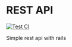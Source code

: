 # REST API

[![Test CI](https://github.com/Sam-2019/rest_api/actions/workflows/test_ci.yml/badge.svg?branch=master)](https://github.com/Sam-2019/rest_api/actions/workflows/test_ci.yml)

Simple rest api with rails
